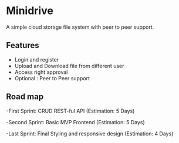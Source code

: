 # Minidrive
A simple cloud storage file system with peer to peer support.  

## Features
- Login and register
- Upload and Download file from different user
- Access right approval 
- Optional : Peer to Peer support 

## Road map
-First Sprint: CRUD REST-ful API (Estimation: 5 Days)

-Second Sprint: Basic MVP Frontend (Estimation: 5 Days)

-Last Sprint: Final Styling and responsive design (Estimation: 4 Days)
